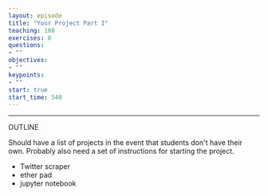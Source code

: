 ```yaml
---
layout: episode
title: "Your Project Part I"
teaching: 180
exercises: 0
questions:
- ""
objectives:
- ""
keypoints:
- ""
start: true
start_time: 540
---
```


---
OUTLINE

Should have a list of projects in the event that students don't have their own. Probably also need a set of instructions for starting the project.

* Twitter scraper
* ether pad
* jupyter notebook